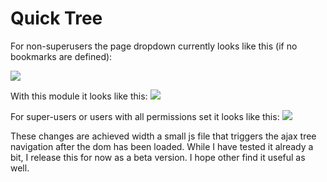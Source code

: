 # Quick Tree

For non-superusers the page dropdown currently looks like this (if no bookmarks are defined):

<img src="https://processwire-forums.s3.us-west-2.amazonaws.com/monthly_2025_09/image.thumb.png.37158a205ee1a79c9d55eb9221cef3dc.png">

With this module it looks like this:
<img src="https://processwire-forums.s3.us-west-2.amazonaws.com/monthly_2025_09/image.thumb.png.43af3cbdb0c354da4466f3848d34f616.png">

For super-users or users with all permissions set it looks like this: 
<img src="https://processwire-forums.s3.us-west-2.amazonaws.com/monthly_2025_09/image.thumb.png.5858f201a6f9527fc0322ea3c820eafc.png">


These changes are achieved width a small js file that triggers the ajax tree navigation after the dom has been loaded. While I have tested it already a bit, I release this for now as a beta version. I hope other find it useful as well.
